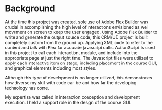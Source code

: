 <h1>Background</h1>

<p>At the time this project was created, sole use of Adobe Flex Builder was crucial in accomplishing the high level of interactions envisioned as well movement on screen to keep the user engaged. Using Adobe Flex Builder to write and generate the output source code, this CRM/UD project is built completely custom from the ground up. Applying XML code to refer to the content and talk with Flex for accurate javascript calls. ActionScript is used in this project to call each interaction, module, and include into the appropriate page at just the right time. The Javascript files were utilized to apply each interactive item on stage, including placement in the course GUI, and graphical elements including most styles.</p>
<p>Although this type of development is no longer utilized, this demonstrates how diverse my skill with code can be and how far the developing technology has come.</p>
<p>My expertise was called in interaction conception and development execution. I held a support role in the design of the course GUI.</p>
